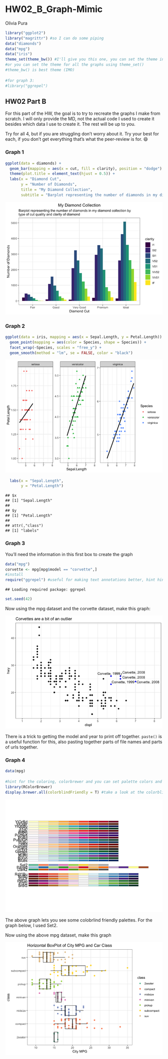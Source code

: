 HW02\_B\_Graph-Mimic
================
Olivia Pura

``` r
library("ggplot2")
library("magrittr") #so I can do some piping
data("diamonds")
data("mpg")
data("iris")
theme_set(theme_bw()) #I'll give you this one, you can set the theme individually for graphs
#or you can set the theme for all the graphs using theme_set()
#theme_bw() is best theme (IMO)

#for graph 3:
#library("ggrepel")
```

## HW02 Part B

For this part of the HW, the goal is to try to recreate the graphs I
make from scratch. I will only provide the MD, not the actual code I
used to create it besides which data I use to create it. The rest will
be up to you.

Try for all 4, but if you are struggling don’t worry about it. Try your
best for each, if you don’t get everything that’s what the peer-review
is for. :smile:

### Graph 1

``` r
ggplot(data = diamonds) + 
  geom_bar(mapping = aes(x = cut, fill = clarity), position = "dodge") +
  theme(plot.title = element_text(hjust = 0.5)) +
  labs(x = "Diamond Cut", 
       y = "Number of Diamonds", 
       title = "My Diamond Collection", 
       subtitle = "Barplot representing the number of diamonds in my diamond collection by \ntype of cut quality and clarity of diamond") 
```

![](HW02_B_Mimic_starter_files/figure-gfm/unnamed-chunk-1-1.png)<!-- -->

### Graph 2

``` r
ggplot(data = iris, mapping = aes(x = Sepal.Length, y = Petal.Length)) + 
  geom_point(mapping = aes(color = Species, shape = Species)) +
  facet_wrap(~Species, scales = "free_y") +
  geom_smooth(method = "lm", se = FALSE, color = "black")
```

![](HW02_B_Mimic_starter_files/figure-gfm/unnamed-chunk-2-1.png)<!-- -->

``` r
  labs(x = "Sepal.Length", 
       y = "Petal.Length") 
```

    ## $x
    ## [1] "Sepal.Length"
    ## 
    ## $y
    ## [1] "Petal.Length"
    ## 
    ## attr(,"class")
    ## [1] "labels"

### Graph 3

You’ll need the information in this first box to create the graph

``` r
data("mpg")
corvette <- mpg[mpg$model == "corvette",]
#install
require("ggrepel") #useful for making text annotations better, hint hint
```

    ## Loading required package: ggrepel

``` r
set.seed(42)
```

Now using the mpg dataset and the corvette dataset, make this
graph:

![](HW02_B_Mimic_starter_files/figure-gfm/graoh%203%20code-1.png)<!-- -->

There is a trick to getting the model and year to print off together.
`paste()` is a useful function for this, also pasting together parts of
file names and parts of urls together.

### Graph 4

``` r
data(mpg)

#hint for the coloring, colorbrewer and you can set palette colors and make your graphs colorblind friendly
library(RColorBrewer)
display.brewer.all(colorblindFriendly = T) #take a look at the colorblindfriendly options
```

![](HW02_B_Mimic_starter_files/figure-gfm/unnamed-chunk-4-1.png)<!-- -->

The above graph lets you see some colobrlind friendly palettes. For the
graph below, I used Set2.

Now using the above mpg dataset, make this
graph

![](HW02_B_Mimic_starter_files/figure-gfm/graph%204%20code-1.png)<!-- -->

